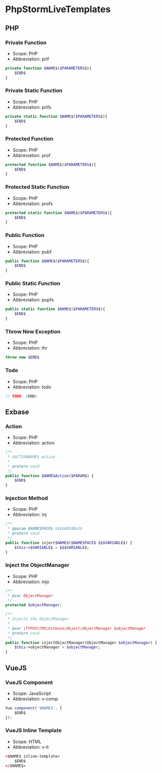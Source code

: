 # PhpStormLiveTemplates

## PHP

### Private Function

* Scope: PHP
* Abbreviation: prif

```php
private function $NAME$($PARAMETERS$){
    $END$
}
```

### Private Static Function

* Scope: PHP
* Abbreviation: prifs

```php
private static function $NAME$($PARAMETERS$){
    $END$
}
```

### Protected Function

* Scope: PHP
* Abbreviation: prof

```php
protected function $NAME$($PARAMETERS$){
    $END$
}
```

### Protected Static Function

* Scope: PHP
* Abbreviation: profs

```php
protected static function $NAME$($PARAMETERS$){
    $END$
}
```

### Public Function

* Scope: PHP
* Abbreviation: pubf

```php
public function $NAME$($PARAMETERS$){
    $END$
}
```

### Public Static Function

* Scope: PHP
* Abbreviation: pupfs

```php
public static function $NAME$($PARAMETERS$){
    $END$
}
```

### Throw New Exception

* Scope: PHP
* Abbreviation: thr

```php
throw new $END$
```

### Todo

* Scope: PHP
* Abbreviation: todo

```php
// TODO: $END$
```


## Exbase

### Action

* Scope: PHP
* Abbreviation: action

```php
/**
 * $ACTIONNAME$ action
 *
 * @return void
 */
public function $NAME$Action($PARAM$) {
	$END$
}
```

### Injection Method

* Scope: PHP
* Abbreviation: inj

```php
/**
 * @param $NAMESPACE$ $$$VARIABLE$
 * @return void
 */
public function inject$NAME$($NAMESPACE$ $$$VARIABLE$) {
	$this->$VARIABLE$ = $$$VARIABLE$;
}
```

### Inject the ObjectManager

* Scope: PHP
* Abbreviation: injo

```php
/**
 * @var ObjectManager
 */
protected $objectManager;

/**
 * Injects the ObjectManager
 *
 * @var \TYPO3\CMS\Extbase\Object\ObjectManager $objectManager
 * @return void
 */
public function injectObjectManager(ObjectManager $objectManager) {
	$this->objectManager = $objectManager;
}
```


## VueJS

### VueJS Component 

* Scope: JavaScript
* Abbreviation: v-comp

```js
Vue.component('$NAME$', {
    $END$
});
```

### VueJS Inline Template 

* Scope: HTML
* Abbreviation: v-it

```html
<$NAME$ inline-template>
    $END$
</$NAME$>
```
